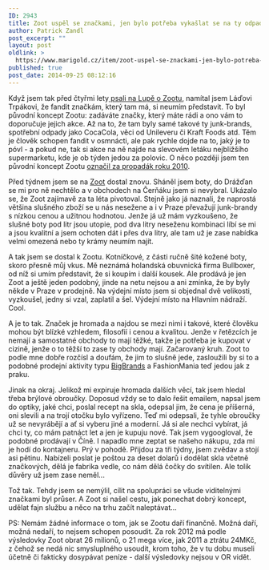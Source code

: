```yaml
---
ID: 2943
title: Zoot uspěl se značkami, jen bylo potřeba vykašlat se na ty odpadkové
author: Patrick Zandl
post_excerpt: ""
layout: post
oldlink: >
  https://www.marigold.cz/item/zoot-uspel-se-znackami-jen-bylo-potreba-vykaslat-se-na-ty-odpadkove
published: true
post_date: 2014-09-25 08:12:16
---
```

<p>Když jsem tak před čtyřmi lety<a href="http://www.lupa.cz/clanky/najde-zoot-cestu-jak-vydelat/"> psali na Lupě o Zootu</a>, namítal jsem Láďovi Trpákovi, že fandit značkám, který tam má, si neumím představit. To byl původní koncept Zootu: zadáváte značky, který máte rádi a ono vám to doporučuje jejich akce. Až na to, že tam byly samé takové ty junk-brands, spotřební odpady jako CocaCola, věci od Unileveru či Kraft Foods atd. Těm je člověk schopen fandit v osmnácti, ale pak rychle dojde na to, jaký je to póvl - a pokud ne, tak si akce na ně najde na slevovém letáku nejbližšího supermarketu, kde je ob týden jedou za polovic. O něco později jsem ten původní koncept Zootu <a href="http://www.lupa.cz/clanky/prusvihy-roku-2010-ktere-se-nas-dotykaji/">označil za propadák roku 2010</a>. </p>


<!--more-->

<p>Před týdnem jsem se na <a href="http://www.zoot.cz">Zoot</a> dostal znovu. Sháněl jsem boty, do Drážďan se mi pro ně nechtělo a v obchodech na Čerňáku jsem si nevybral. Ukázalo se, že Zoot zajímavě za ta léta pivotoval. Stejně jako já naznali, že naprostá většina slušného zboží se u nás nesežene a i v Praze převažují junk-brandy s nízkou cenou a užitnou hodnotou. Jenže já už mám vyzkoušeno, že slušné boty pod litr jsou utopie, pod dva litry neseženu kombinaci líbí se mi a jsou kvalitní a jsem ochoten dát i přes dva litry, ale tam už je zase nabídka velmi omezená nebo ty krámy neumím najít.</p>

<p>A tak jsem se dostal k Zootu. Kotníčkové, z části ručně šité kožené boty, skoro přesně můj vkus. Mě neznámá holandská obuvnická firma Bullboxer, od níž si umím představit, že si koupím i další kousek. Ale prodává je jen Zoot a ještě jeden podobný, jinde na netu nejsou a ani zmínka, že by byly někde v Praze v prodejně. Na výdejní místo jsem si objednal dvě velikosti, vyzkoušel, jedny si vzal, zaplatil a šel. Výdejní místo na Hlavním nádraží. Cool.</p>

<p>A je to tak. Značek je hromada a najdou se mezi nimi i takové, které člověku mohou být blízké vzhledem, filosofií i cenou a kvalitou. Jenže v řetězcích je nemají a samostatné obchody to mají těžké, takže je potřeba je kupovat v cizině, jenže o to těžší to zase ty obchody mají. Začarovaný kruh. Zoot to podle mne dobře rozčísl a doufám, že jim to slušně jede, zasloužili by si to a podobné prodejní aktivity typu <a href="http://www.bigbrands.cz">BigBrands</a> a FashionMania teď jedou jak z praku. </p>

<p>Jinak na okraj. Jelikož mi expiruje hromada dalších věcí, tak jsem hledal třeba brýlové obroučky. Doposud vždy se to dalo řešit emailem, napsal jsem do optiky, jaké chci, poslal recept na skla, odepsal jim, že cena je příšerná, oni slevili a na trojí otočku bylo vyřízeno. Teď mi odepsali, že tyhle obroučky už se nevyrábějí a ať si vyberu jiné a moderní. Já si ale nechci vybírat, já chci ty, co mám patnáct let a jen je kupuju nové. Tak jsem vygoogloval, že podobné prodávají v Číně. I napadlo mne zeptat se našeho nákupu, zda mi je hodí do kontajneru. Prý v pohodě. Přijdou za tři týdny, jsem zvědav a stojí asi pětinu. Nabízeli poslat je poštou za deset dolarů i dodělat skla včetně značkových, dělá je fabrika vedle, co nám dělá čočky do svítilen. Ale tolik důvěry už jsem zase neměl...</p>

<p>Tož tak. Tehdy jsem se nemýlil, cílit na spolupráci se všude viditelnými značkami byl průser. A Zoot si našel cestu, jak ponechat dobrý koncept, udělat fajn službu a něco na trhu začít naleptávat...</p>

<p>PS: Nemám žádné informace o tom, jak se Zootu daří finančně. Možná daří, možná nedaří, to nejsem schopen posoudit. Za rok 2012 má podle výsledovky Zoot obrat 26 milionů, o 21 mega více, jak 2011 a ztrátu 24MKč, z čehož se nedá nic smysluplného usoudit, krom toho, že v tu dobu museli účetně či fakticky dosypávat peníze - další výsledovky nejsou v OR vidět. </p>
